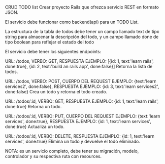 CRUD TODO list
Crear proyecto Rails que ofrezca servicio REST en formato JSON.

El servicio debe funcionar como backend(api) para un TODO List.

La estructura de la tabla de todos debe tener un campo llamado text de tipo string para almacenar la descripción del todo, y un campo llamado done de tipo boolean para reflejar el estado del todo

El servicio debe tener los siguientes endpoints:

URL: /todos, VERBO: GET, RESPUESTA EJEMPLO: [{id: 1, text:'learn rails', done:true}, {id: 2, text:'build an rails app', done:false}] 
Retorna la lista de todos.

URL: /todos, VERBO: POST, CUERPO DEL REQUEST EJEMPLO: {text:'learn services2', done:false}, RESPUESTA EJEMPLO: {id: 3, text:'learn services2', done:false} 
Crea un todo y retorna el todo creado.

URL: /todos/:id, VERBO: GET, RESPUESTA EJEMPLO: {id: 1, text:'learn rails', done:true} 
Retorna un todo.

URL: /todos/:id, VERBO: PUT, CUERPO DEL REQUEST EJEMPLO: {text:'learn services', done:true}, RESPUESTA EJEMPLO: {id: 1, text:'learn services', done:true} 
Actualiza un todo.

URL: /todos/:id, VERBO: DELETE, RESPUESTA EJEMPLO: {id: 1, text:'learn services', done:true} 
Elimina un todo y devuelve el todo eliminado.

NOTA: es un servicio completo, debe tener su migración, modelo, controlador y su respectiva ruta con resources.
